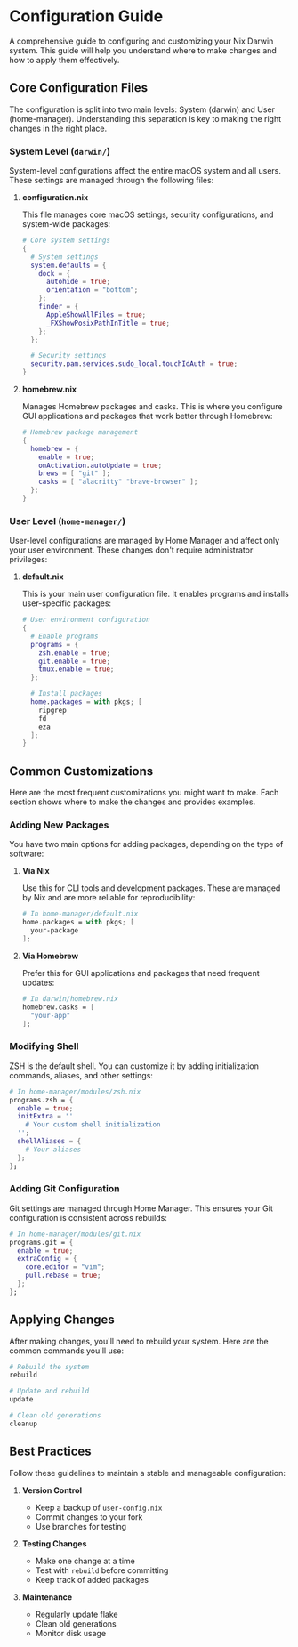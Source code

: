 # Configuration Guide

A comprehensive guide to configuring and customizing your Nix Darwin system. This guide will help you understand where to make changes and how to apply them effectively.

## Core Configuration Files

The configuration is split into two main levels: System (darwin) and User (home-manager). Understanding this separation is key to making the right changes in the right place.

### System Level (`darwin/`)

System-level configurations affect the entire macOS system and all users. These settings are managed through the following files:

1. **configuration.nix**

   This file manages core macOS settings, security configurations, and system-wide packages:

   ```nix
   # Core system settings
   {
     # System settings
     system.defaults = {
       dock = {
         autohide = true;
         orientation = "bottom";
       };
       finder = {
         AppleShowAllFiles = true;
         _FXShowPosixPathInTitle = true;
       };
     };

     # Security settings
     security.pam.services.sudo_local.touchIdAuth = true;
   }
   ```

2. **homebrew.nix**

   Manages Homebrew packages and casks. This is where you configure GUI applications and packages that work better through Homebrew:

   ```nix
   # Homebrew package management
   {
     homebrew = {
       enable = true;
       onActivation.autoUpdate = true;
       brews = [ "git" ];
       casks = [ "alacritty" "brave-browser" ];
     };
   }
   ```

### User Level (`home-manager/`)

User-level configurations are managed by Home Manager and affect only your user environment. These changes don't require administrator privileges:

1. **default.nix**

   This is your main user configuration file. It enables programs and installs user-specific packages:

   ```nix
   # User environment configuration
   {
     # Enable programs
     programs = {
       zsh.enable = true;
       git.enable = true;
       tmux.enable = true;
     };

     # Install packages
     home.packages = with pkgs; [
       ripgrep
       fd
       eza
     ];
   }
   ```

## Common Customizations

Here are the most frequent customizations you might want to make. Each section shows where to make the changes and provides examples.

### Adding New Packages

You have two main options for adding packages, depending on the type of software:

1. **Via Nix**

   Use this for CLI tools and development packages. These are managed by Nix and are more reliable for reproducibility:

   ```nix
   # In home-manager/default.nix
   home.packages = with pkgs; [
     your-package
   ];
   ```

2. **Via Homebrew**

   Prefer this for GUI applications and packages that need frequent updates:

   ```nix
   # In darwin/homebrew.nix
   homebrew.casks = [
     "your-app"
   ];
   ```

### Modifying Shell

ZSH is the default shell. You can customize it by adding initialization commands, aliases, and other settings:

```nix
# In home-manager/modules/zsh.nix
programs.zsh = {
  enable = true;
  initExtra = ''
    # Your custom shell initialization
  '';
  shellAliases = {
    # Your aliases
  };
};
```

### Adding Git Configuration

Git settings are managed through Home Manager. This ensures your Git configuration is consistent across rebuilds:

```nix
# In home-manager/modules/git.nix
programs.git = {
  enable = true;
  extraConfig = {
    core.editor = "vim";
    pull.rebase = true;
  };
};
```

## Applying Changes

After making changes, you'll need to rebuild your system. Here are the common commands you'll use:

```bash
# Rebuild the system
rebuild

# Update and rebuild
update

# Clean old generations
cleanup
```

## Best Practices

Follow these guidelines to maintain a stable and manageable configuration:

1. **Version Control**
   - Keep a backup of `user-config.nix`
   - Commit changes to your fork
   - Use branches for testing

2. **Testing Changes**
   - Make one change at a time
   - Test with `rebuild` before committing
   - Keep track of added packages

3. **Maintenance**
   - Regularly update flake
   - Clean old generations
   - Monitor disk usage
